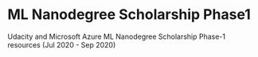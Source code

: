 # ML Nanodegree Scholarship Phase1
 Udacity and Microsoft Azure ML Nanodegree Scholarship Phase-1 resources (Jul 2020 - Sep 2020)
